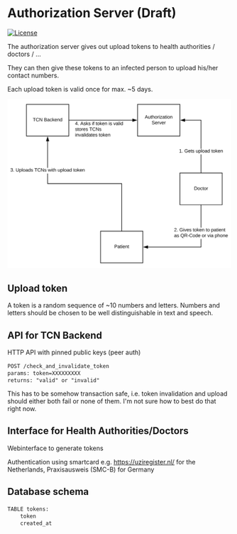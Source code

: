 # Authorization Server (Draft)

[![License](https://img.shields.io/badge/license-BSD--3--Clause--Clear-brightgreen)](LICENSE)

The authorization server gives out upload tokens to health authorities / doctors / ...

They can then give these tokens to an infected person to upload his/her contact numbers.

Each upload token is valid once for max. ~5 days.

![Diagram](/diagram.svg)

## Upload token

A token is a random sequence of ~10 numbers and letters. Numbers and letters should be chosen to be well distinguishable in text and speech.

## API for TCN Backend

HTTP API with pinned public keys (peer auth)

```
POST /check_and_invalidate_token 
params: token=XXXXXXXXX
returns: "valid" or "invalid"
```

This has to be somehow transaction safe, i.e. token invalidation and upload should either both fail or none of them. I'm not sure how to best do that right now.

## Interface for Health Authorities/Doctors

Webinterface to generate tokens

Authentication using smartcard e.g. https://uziregister.nl/ for the Netherlands, Praxisausweis (SMC-B) for Germany

## Database schema

```
TABLE tokens:
	token 
	created_at
```
